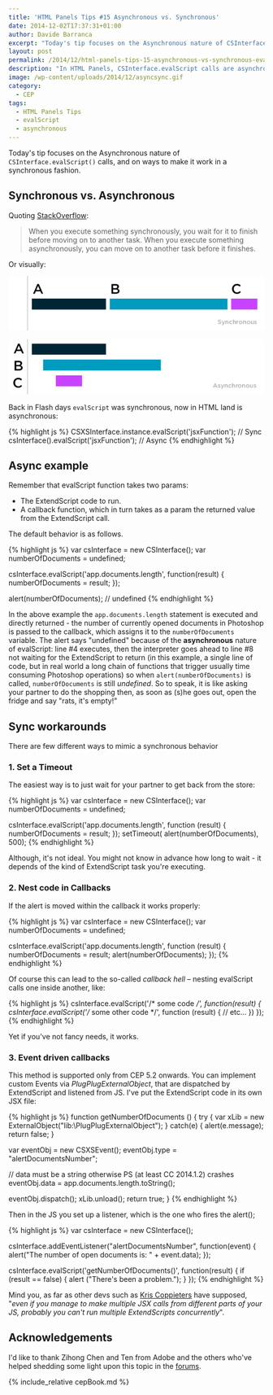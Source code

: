 ```yaml
---
title: 'HTML Panels Tips #15 Asynchronous vs. Synchronous'
date: 2014-12-02T17:37:31+01:00
author: Davide Barranca
excerpt: "Today's tip focuses on the Asynchronous nature of CSInterface.evalScript() calls, and on ways to make it work in a synchronous fashion."
layout: post
permalink: /2014/12/html-panels-tips-15-asynchronous-vs-synchronous-evalscript/
description: "In HTML Panels, CSInterface.evalScript calls are asynchronous - there are few ways to mimic synchronous behaviours, which I will be showing."
image: /wp-content/uploads/2014/12/asyncsync.gif
category:
  - CEP
tags:
  - HTML Panels Tips
  - evalScript
  - asynchronous
---
```


Today's tip focuses on the Asynchronous nature of `CSInterface.evalScript()` calls, and on ways to make it work in a synchronous fashion.

## Synchronous vs. Asynchronous

Quoting [StackOverflow](http://stackoverflow.com/questions/748175/asynchronous-vs-synchronous-execution-what-does-it-really-mean "Synchronous vs Asynchronous"):

> When you execute something synchronously, you wait for it to finish before moving on to another task. When you execute something asynchronously, you can move on to another task before it finishes.

Or visually:

![Synchronous](/wp-content/uploads/2014/12/sync.png)

![Asynchronous](/wp-content/uploads/2014/12/async.png)

Back in Flash days `evalScript` was synchronous, now in HTML land is asynchronous:

{% highlight js %}
CSXSInterface.instance.evalScript('jsxFunction'); // Sync
csInterface().evalScript('jsxFunction'); // Async
{% endhighlight %}

## Async example

Remember that evalScript function takes two params:

*   The ExtendScript code to run.
*   A callback function, which in turn takes as a param the returned value from the ExtendScript call.

The default behavior is as follows.

{% highlight js %}
var csInterface = new CSInterface();
var numberOfDocuments = undefined;

csInterface.evalScript('app.documents.length', function(result) {
  numberOfDocuments = result;
});

alert(numberOfDocuments); // undefined
{% endhighlight %}

In the above example the `app.documents.length` statement is executed and directly returned - the number of currently opened documents in Photoshop is passed to the callback, which assigns it to the `numberOfDocuments` variable. The alert says "undefined" because of the **asynchronous** nature of evalScript: line #4 executes, then the interpreter goes ahead to line #8 not waiting for the ExtendScript to return (in this example, a single line of code, but in real world a long chain of functions that trigger usually time consuming Photoshop operations) so when `alert(numberOfDocuments)` is called, `numberOfDocuments` is still _undefined_. So to speak, it is like asking your partner to do the shopping then, as soon as (s)he goes out, open the fridge and say "rats, it's empty!"

## Sync workarounds

There are few different ways to mimic a synchronous behavior

### 1. Set a Timeout

The easiest way is to just wait for your partner to get back from the store:

{% highlight js %}
var csInterface = new CSInterface();
var numberOfDocuments = undefined;

csInterface.evalScript('app.documents.length', function (result) {
  numberOfDocuments = result;
});
setTimeout( alert(numberOfDocuments), 500);
{% endhighlight %}

Although, it's not ideal. You might not know in advance how long to wait - it depends of the kind of ExtendScript task you're executing.

### 2. Nest code in Callbacks

If the alert is moved within the callback it works properly:

{% highlight js %}
var csInterface = new CSInterface();
var numberOfDocuments = undefined;

csInterface.evalScript('app.documents.length', function (result) {
  numberOfDocuments = result;
  alert(numberOfDocuments);
});
{% endhighlight %}

Of course this can lead to the so-called _callback hell_ – nesting evalScript calls one inside another, like:

{% highlight js %}
csInterface.evalScript('/* some code */', function(result) {
  csInterface.evalScript('/* some other code */', function (result) {
    // etc...
  })
});
{% endhighlight %}

Yet if you've not fancy needs, it works.

### 3. Event driven callbacks

This method is supported only from CEP 5.2 onwards. You can implement custom Events via _PlugPlugExternalObject_, that are dispatched by ExtendScript and listened from JS. I've put the ExtendScript code in its own JSX file:

{% highlight js %}
function getNumberOfDocuments () {
  try {
    var xLib = new ExternalObject("lib:\\PlugPlugExternalObject");
  } catch(e) {
  alert(e.message);
  return false;
  }

  var eventObj = new CSXSEvent();
  eventObj.type = "alertDocumentsNumber";

  // data must be a string otherwise PS (at least CC 2014.1.2) crashes
  eventObj.data = app.documents.length.toString();

  eventObj.dispatch();
  xLib.unload();
  return true;
}
{% endhighlight %}

Then in the JS you set up a listener, which is the one who fires the alert();

{% highlight js %}
var csInterface = new CSInterface();

csInterface.addEventListener("alertDocumentsNumber", function(event) {
  alert("The number of open documents is: " + event.data);
});

csInterface.evalScript('getNumberOfDocuments()', function(result) {
  if (result == false) { alert ("There's been a problem."); }
});
{% endhighlight %}

Mind you, as far as other devs such as [Kris Coppieters](http://www.rorohiko.com) have supposed, "_even if you manage to make multiple JSX calls from different parts of your JS, probably you can't run multiple ExtendScripts concurrently_".

## Acknowledgements

I'd like to thank Zihong Chen and Ten from Adobe and the others who've helped shedding some light upon this topic in the [forums](https://forums.adobe.com/thread/1360552 "Updating a variable from JSX").

{% include_relative cepBook.md %}
